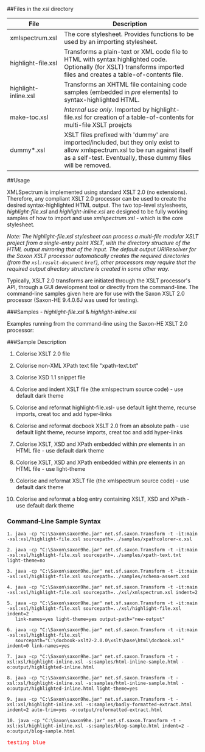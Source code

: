 ##Files in the *xsl* directory<table><thead><tr><th>File</th><th>Description</th></tr></thead><tbody><tr><td>xmlspectrum.xsl</td><td>The core stylesheet. Provides functions to be used by an importing stylesheet.</td></tr><tr><td>highlight-file.xsl</td><td>Transforms a plain-text or XML code file to HTML with syntax highlighted code. Optionally (for XSLT) transforms imported files and creates a table-of-contents file.</td></tr><tr><td>highlight-inline.xsl</td><td>Transforms an XHTML file containing code samples (embedded in <I>pre</I> elements) to syntax-highlighted HTML.</td></tr><tr><td>make-toc.xsl</td><td><I>Internal use only.</I> Imported by highlight-file.xsl for creation of a table-of-contents for multi-file XSLT proejcts</td></tr><tr><td>dummy*.xsl</td><td>XSLT files prefixed with 'dummy' are imported/included, but they only exist to allow xmlspectrum.xsl to be run against itself as a self-test. Eventually, these dummy files will be removed.</td></tr></tbody></table>##UsageXMLSpectrum is implemented using standard XSLT 2.0 (no extensions). Therefore, any compliant XSLT 2.0 processor can be used to create the desired syntax-highlighted HTML output. The two top-level stylesheets, *highlight-file.xsl* and *highlight-inline.xsl* are designed to be fully working samples of how to import and use *xmlspectrum.xsl* - which is the core stylesheet.*Note: The highlight-file.xsl stylesheet can process a multi-file modular XSLT project from a single-entry point XSLT, with the directory structure of the HTML output mirroring that of the input. The default output URIResolver for the Saxon XSLT processor automatically creates the required directories (from the `xsl:result-document` `href`), other processors may require that the required output directory structure is created in some other way.*Typically, XSLT 2.0 transforms are initiated through the XSLT processor's API, through a GUI development tool or directly from the command-line. The command-line samples given here are for use with the Saxon XSLT 2.0 processor (Saxon-HE 9.4.0.6J was used for testing).###Samples - *highlight-file.xsl* & *highlight-inline.xsl*Examples running from the command-line using the Saxon-HE XSLT 2.0 processor:###Sample Description1. Colorise XSLT 2.0 file2. Colorise non-XML XPath text file "xpath-text.txt"3. Colorise XSD 1.1 snippet file4. Colorise and indent XSLT file (the xmlspectrum source code) - use default dark theme5. Colorise and reformat highlight-file.xsl- use default light theme, recurse imports, creat toc and add hyper-links6. Colorise and reformat docbook XSLT 2.0 from an absolute path - use default light theme, recurse imports, creat toc and add hyper-links7. Colorise XSLT, XSD and XPath embedded within *pre* elements in an HTML file - use default dark theme8. Colorise XSLT, XSD and XPath embedded within *pre* elements in an HTML file - use light-theme9. Colorise and reformat XSLT file (the xmlspectrum source code) - use default dark theme10. Colorise and reformat a blog entry containing XSLT, XSD and XPath - use default dark theme### Command-Line Sample Syntax```1. java -cp "C:\Saxon\saxon9he.jar" net.sf.saxon.Transform -t -it:main -xsl:xsl/highlight-file.xsl sourcepath=../samples/xpathcolorer-x.xsl2. java -cp "C:\Saxon\saxon9he.jar" net.sf.saxon.Transform -t -it:main -xsl:xsl/highlight-file.xsl sourcepath=../samples/xpath-text.txt light-theme=no3. java -cp "C:\Saxon\saxon9he.jar" net.sf.saxon.Transform -t -it:main -xsl:xsl/highlight-file.xsl sourcepath=../samples/schema-assert.xsd4. java -cp "C:\Saxon\saxon9he.jar" net.sf.saxon.Transform -t -it:main -xsl:xsl/highlight-file.xsl sourcepath=../xsl/xmlspectrum.xsl indent=25. java -cp "C:\Saxon\saxon9he.jar" net.sf.saxon.Transform -t -it:main -xsl:xsl/highlight-file.xsl sourcepath=../xsl/highlight-file.xsl indent=2 `   link-names=yes light-theme=yes output-path="new-output"6. java -cp "C:\Saxon\saxon9he.jar" net.sf.saxon.Transform -t -it:main -xsl:xsl/highlight-file.xsl`   sourcepath="C:\docbook-xslt2-2.0.0\xslt\base\html\docbook.xsl" indent=0 link-names=yes7. java -cp "C:\Saxon\saxon9he.jar" net.sf.saxon.Transform -t -xsl:xsl/highlight-inline.xsl -s:samples/html-inline-sample.html -o:output/highlighted-inline.html8. java -cp "C:\Saxon\saxon9he.jar" net.sf.saxon.Transform -t -xsl:xsl/highlight-inline.xsl -s:samples/html-inline-sample.html -o:output/highlighted-inline.html light-theme=yes9. java -cp "C:\Saxon\saxon9he.jar" net.sf.saxon.Transform -t -xsl:xsl/highlight-inline.xsl -s:samples/badly-formatted-extract.html indent=2 auto-trim=yes -o:output/reformatted-extract.html10. java -cp "C:\Saxon\saxon9he.jar" net.sf.saxon.Transform -t -xsl:xsl/highlight-inline.xsl -s:samples/blog-sample.html indent=2 -o:output/blog-sample.html```<style type="text/css">span.goo {color:red}</style><pre><span class="goo">testing blue</span></pre>